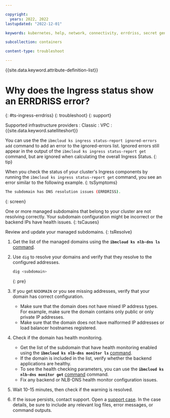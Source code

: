 ```yaml
---

copyright: 
  years: 2022, 2022
lastupdated: "2022-12-01"

keywords: kubernetes, help, network, connectivity, errdriss, secret generation failed

subcollection: containers

content-type: troubleshoot

---
```


{{site.data.keyword.attribute-definition-list}}


# Why does the Ingress status show an ERRDRISS error?
{: #ts-ingress-errdriss}
{: troubleshoot}
{: support}

Supported infrastructure providers
:   Classic
:   VPC
:   {{site.data.keyword.satelliteshort}}

You can use the the `ibmcloud ks ingress status-report ignored-errors add` command to add an error to the ignored-errors list. Ignored errors still appear in the output of the `ibmcloud ks ingress status-report get` command, but are ignored when calculating the overall Ingress Status.
{: tip}

When you check the status of your cluster's Ingress components by running the `ibmcloud ks ingress status-report get` command, you see an error similar to the following example.
{: tsSymptoms}


```sh
The subdomain has DNS resolution issues (ERRDRISS).
```
{: screen}


One or more managed subdomains that belong to your cluster are not resolving correctly. Your subdomain configuration might be incorrect or the backend IPs have health issues.
{: tsCauses}

Review and update your managed subdomains.
{: tsResolve}

1. Get the list of the managed domains using the **`ibmcloud ks nlb-dns ls`** [command](/docs/containers?topic=containers-kubernetes-service-cli#cs_nlb-dns-ls).

1. Use `dig` to resolve your domains and verify that they resolve to the configured addresses.
    ```sh
    dig <subdomain>
    ```
    {: pre}
    
1. If you get `NXDOMAIN` or you see missing addresses, verify that your domain has correct configuration.

    - Make sure that the domain does not have mixed IP address types. For example, make sure the domain contains only public or only private IP addresses.
    - Make sure that the domain does not have malformed IP addresses or load balancer hostnames registered.
    
1. Check if the domain has health monitoring.
    - Get the list of the subdomain that have health monitoring enabled using the **`ibmcloud ks nlb-dns monitor ls`** [command](/docs/containers?topic=containers-kubernetes-service-cli#cs_nlb-dns-monitor-ls).
    - If the domain is included in the list, verify whether the backend applications are healthy.
    - To see the health checking parameters, you can use the **`ibmcloud ks nlb-dns monitor get`** [command](/docs/containers?topic=containers-kubernetes-service-cli#cs_nlb-dns-monitor-get) command.
    - Fix any backend or NLB-DNS health monitor configuration issues.
    
1. Wait 10-15 minutes, then check if the warning is resolved.


1. If the issue persists, contact support. Open a [support case](/docs/get-support?topic=get-support-using-avatar). In the case details, be sure to include any relevant log files, error messages, or command outputs.


